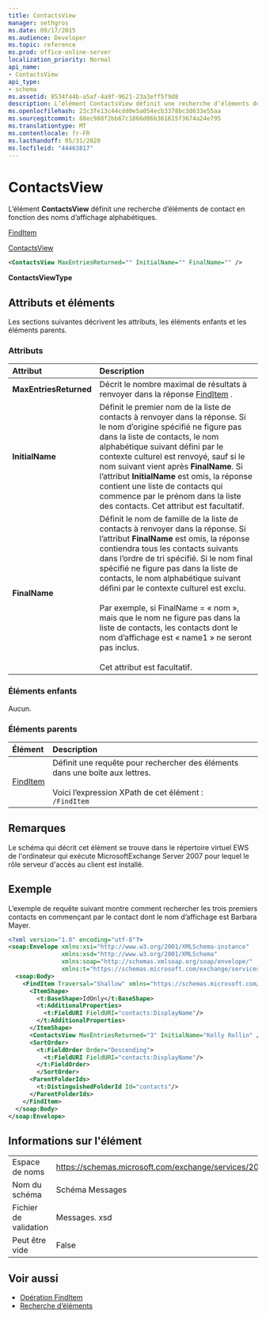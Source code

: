 ```yaml
---
title: ContactsView
manager: sethgros
ms.date: 09/17/2015
ms.audience: Developer
ms.topic: reference
ms.prod: office-online-server
localization_priority: Normal
api_name:
- ContactsView
api_type:
- schema
ms.assetid: 8534f44b-a5af-4a9f-9621-23a3eff5f9d8
description: L’élément ContactsView définit une recherche d’éléments de contact en fonction des noms d’affichage alphabétiques.
ms.openlocfilehash: 23c3fe13c44cdd0e5a054ecb3378bc3d633e55aa
ms.sourcegitcommit: 88ec988f2bb67c1866d06b361615f3674a24e795
ms.translationtype: MT
ms.contentlocale: fr-FR
ms.lasthandoff: 05/31/2020
ms.locfileid: "44463817"
---
```

# <a name="contactsview"></a>ContactsView

L’élément **ContactsView** définit une recherche d’éléments de contact en fonction des noms d’affichage alphabétiques. 
  
[FindItem](finditem.md)
  
[ContactsView](contactsview.md)
  
```xml
<ContactsView MaxEntriesReturned="" InitialName="" FinalName="" />
```

**ContactsViewType**

## <a name="attributes-and-elements"></a>Attributs et éléments

Les sections suivantes décrivent les attributs, les éléments enfants et les éléments parents.
  
### <a name="attributes"></a>Attributs

|**Attribut**|**Description**|
|:-----|:-----|
|**MaxEntriesReturned** <br/> |Décrit le nombre maximal de résultats à renvoyer dans la réponse [FindItem](finditem.md) .  <br/> |
|**InitialName** <br/> |Définit le premier nom de la liste de contacts à renvoyer dans la réponse. Si le nom d’origine spécifié ne figure pas dans la liste de contacts, le nom alphabétique suivant défini par le contexte culturel est renvoyé, sauf si le nom suivant vient après **FinalName**. Si l’attribut **InitialName** est omis, la réponse contient une liste de contacts qui commence par le prénom dans la liste des contacts. Cet attribut est facultatif.  <br/> |
|**FinalName** <br/> |Définit le nom de famille de la liste de contacts à renvoyer dans la réponse. Si l’attribut **FinalName** est omis, la réponse contiendra tous les contacts suivants dans l’ordre de tri spécifié. Si le nom final spécifié ne figure pas dans la liste de contacts, le nom alphabétique suivant défini par le contexte culturel est exclu.  <br/><br/>Par exemple, si FinalName = « nom », mais que le nom ne figure pas dans la liste de contacts, les contacts dont le nom d’affichage est « name1 » ne seront pas inclus.  <br/><br/>Cet attribut est facultatif.  <br/> |
   
### <a name="child-elements"></a>Éléments enfants

Aucun.
  
### <a name="parent-elements"></a>Éléments parents

|**Élément**|**Description**|
|:-----|:-----|
|[FindItem](finditem.md) <br/> |Définit une requête pour rechercher des éléments dans une boîte aux lettres.<br/><br/> Voici l’expression XPath de cet élément :  <br/>  `/FindItem` <br/> |
   
## <a name="remarks"></a>Remarques

Le schéma qui décrit cet élément se trouve dans le répertoire virtuel EWS de l'ordinateur qui exécute MicrosoftExchange Server 2007 pour lequel le rôle serveur d'accès au client est installé.
  
## <a name="example"></a>Exemple

L’exemple de requête suivant montre comment rechercher les trois premiers contacts en commençant par le contact dont le nom d’affichage est Barbara Mayer.
  
```xml
<?xml version="1.0" encoding="utf-8"?>
<soap:Envelope xmlns:xsi="http://www.w3.org/2001/XMLSchema-instance"
               xmlns:xsd="http://www.w3.org/2001/XMLSchema"
               xmlns:soap="http://schemas.xmlsoap.org/soap/envelope/"
               xmlns:t="https://schemas.microsoft.com/exchange/services/2006/types">
  <soap:Body>
    <FindItem Traversal="Shallow" xmlns="https://schemas.microsoft.com/exchange/services/2006/messages">
      <ItemShape>
        <t:BaseShape>IdOnly</t:BaseShape>
        <t:AdditionalProperties>
          <t:FieldURI FieldURI="contacts:DisplayName"/>
        </t:AdditionalProperties>
      </ItemShape>
      <ContactsView MaxEntriesReturned="3" InitialName="Kelly Rollin" />
      <SortOrder>
        <t:FieldOrder Order="Descending">
          <t:FieldURI FieldURI="contacts:DisplayName"/>
        </t:FieldOrder>
        </SortOrder>
      <ParentFolderIds>
        <t:DistinguishedFolderId Id="contacts"/>
      </ParentFolderIds>
    </FindItem>
  </soap:Body>
</soap:Envelope>
```

## <a name="element-information"></a>Informations sur l'élément

|||
|:-----|:-----|
|Espace de noms  <br/> |https://schemas.microsoft.com/exchange/services/2006/messages  <br/> |
|Nom du schéma  <br/> |Schéma Messages  <br/> |
|Fichier de validation  <br/> |Messages. xsd  <br/> |
|Peut être vide  <br/> |False  <br/> |
   
## <a name="see-also"></a>Voir aussi

- [Opération FindItem](finditem-operation.md)
- [Recherche d’éléments](https://msdn.microsoft.com/library/63af1f9c-464b-4fca-9ae3-3d60f24ca93c%28Office.15%29.aspx)

